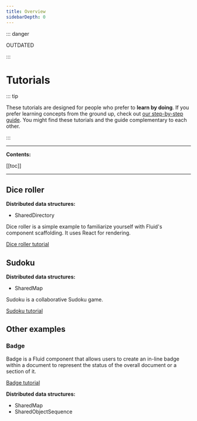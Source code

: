 ```yaml
---
title: Overview
sidebarDepth: 0
---
```


::: danger

OUTDATED

:::

# Tutorials

::: tip

These tutorials are designed for people who prefer to **learn by doing**. If you prefer learning concepts from the
ground up, check out [our step-by-step guide](../docs/getting-started.md). You might find these tutorials and the guide
complementary to each other.

:::

---

**Contents:**

[[toc]]

---

## Dice roller

**Distributed data structures:**

- SharedDirectory

Dice roller is a simple example to familiarize yourself with Fluid's component scaffolding. It uses React for rendering.

[Dice roller tutorial](./dice-roller.md)


## Sudoku

**Distributed data structures:**

- SharedMap

Sudoku is a collaborative Sudoku game.

[Sudoku tutorial](./sudoku.md)


## Other examples

### Badge

Badge is a Fluid component that allows users to create an in-line badge within a document to represent the status
of the overall document or a section of it.

[Badge tutorial](./badge.md)

**Distributed data structures:**

- SharedMap
- SharedObjectSequence
